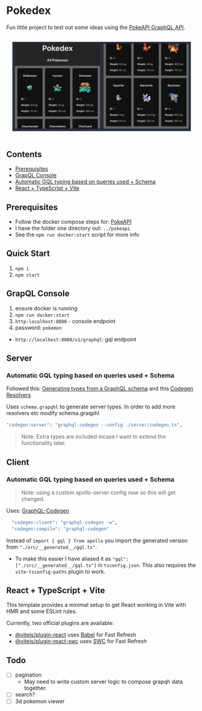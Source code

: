 # Pokedex

Fun little project to test out some ideas using the [PokeAPI GraphQL API](https://github.com/PokeAPI/pokeapi?tab=readme-ov-file).

<p align="center" style="padding:16px;">
  <img src="./docs/pokedex.png" alt="Pokedex" />
</p>

## Contents

- [Prerequisites](#prerequisites)
- [GrapQL Console](#grapql-console)
- [Automatic GQL typing based on queries used + Schema](#automatic-gql-typing-based-on-queries-used-+-schema)
- [React + TypeScript + Vite](#react-+-typescript-+-vite)

## Prerequisites

- Follow the docker compose steps for: [PokeAPI](https://github.com/PokeAPI/pokeapi?tab=readme-ov-file)
- I have the folder one directory out: `../pokeapi`
- See the `npm run docker:start` script for more info

## Quick Start

1. `npm i`
2. `npm start`

## GrapQL Console

1. ensure docker is running
2. `npm run docker:start`
3. `http:localhost:8080` - console endpoint
4. password: `pokemon`

- `http://localhost:8080/v1/graphql`: gql endpoint

## Server

### Automatic GQL typing based on queries used + Schema

Followed this: [Generating types from a GraphQL schema](https://www.apollographql.com/docs/apollo-server/workflow/generate-types/)
and this [Codegen Resolvers](https://the-guild.dev/graphql/codegen/plugins/typescript/typescript-resolvers)

Uses `schema.grapqhl` to generate server types. In order to add more resolvers etc modify schema.graqphl

```sh
"codegen:server": "graphql-codegen --config ./server/codegen.ts",
```

> Note: Extra types are included incase I want to extend the functionality later.

## Client

### Automatic GQL typing based on queries used + Schema

> Note: using a custom apollo-server config now so this will get changed.

Uses: [GraphQL-Codegen](https://the-guild.dev/graphql/codegen/docs/config-reference)

```sh
  "codegen:client": "graphql-codegen -w",
  "codegen:compile": "graphql-codegen"
```

Instead of `import { gql } from apollo` you import the generated version from `"./src/__generated__/gql.ts"`.

- To make this easier I have aliased it as `"gql": ["./src/__generated__/gql.ts"]` in `tsconfig.json`.
  This also requires the `vite-tsconfig-paths` plugin to work.

## React + TypeScript + Vite

This template provides a minimal setup to get React working in Vite with HMR and some ESLint rules.

Currently, two official plugins are available:

- [@vitejs/plugin-react](https://github.com/vitejs/vite-plugin-react/blob/main/packages/plugin-react/README.md) uses [Babel](https://babeljs.io/) for Fast Refresh
- [@vitejs/plugin-react-swc](https://github.com/vitejs/vite-plugin-react-swc) uses [SWC](https://swc.rs/) for Fast Refresh

## Todo

- [ ] pagination
  - May need to write custom server logic to compose grapqh data together.
- [ ] search?
- [ ] 3d pokemon viewer
